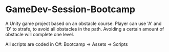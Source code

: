 # GameDev-Session-Bootcamp
A Unity game project based on an obstacle course. Player can use 'A' and 'D' to strafe, to avoid all obstacles in the path. Avoiding a certain amount of obstacle will complete one level.

All scripts are coded in C#:
Bootcamp -> Assets -> Scripts
